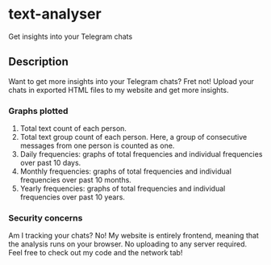 # text-analyser

Get insights into your Telegram chats

## Description

Want to get more insights into your Telegram chats? Fret not! Upload your chats in exported HTML files to my website and get more insights.

### Graphs plotted

1. Total text count of each person.
2. Total text group count of each person. Here, a group of consecutive messages from one person is counted as one.
3. Daily frequencies: graphs of total frequencies and individual frequencies over past 10 days.
4. Monthly frequencies: graphs of total frequencies and individual frequencies over past 10 months.
5. Yearly frequencies: graphs of total frequencies and individual frequencies over past 10 years.

### Security concerns

Am I tracking your chats? No! My website is entirely frontend, meaning that the analysis runs on your browser. No uploading to any server required. Feel free to check out my code and the network tab!
